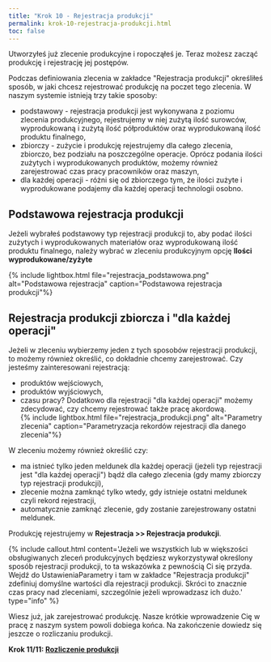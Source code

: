 ```yaml
---
title: "Krok 10 - Rejestracja produkcji"
permalink: krok-10-rejestracja-produkcji.html
toc: false
---
```

Utworzyłeś już zlecenie produkcyjne i ropocząłeś je. Teraz możesz zacząć produkcję i rejestrację jej postępów.  
  
Podczas definiowania zlecenia w zakładce "Rejestracja produkcji" określiłeś sposób, w jaki chcesz rejestrować produkcję na poczet tego zlecenia. W naszym systemie istnieją trzy takie sposoby:

- podstawowy - rejestracja produkcji jest wykonywana z poziomu zlecenia produkcyjnego, rejestrujemy w niej zużytą ilość surowców, wyprodukowaną i zużytą ilość półproduktów oraz wyprodukowaną ilość produktu finalnego,   
- zbiorczy - zużycie i produkcję rejestrujemy dla całego zlecenia, zbiorczo, bez podziału na poszczególne operacje. Oprócz podania ilości zużytych i wyprodukowanych produktów, możemy również zarejestrować czas pracy pracowników oraz maszyn,  
- dla każdej operacji - różni się od zbiorczego tym, że ilości zużyte i wyprodukowane podajemy dla każdej operacji technologii osobno.  

## Podstawowa rejestracja produkcji 

Jeżeli wybrałeś podstawowy typ rejestracji produkcji to, aby podać ilości zużytych i wyprodukowanych materiałów oraz wyprodukowaną ilość produktu finalnego, należy wybrać w zleceniu produkcyjnym opcję **Ilości wyprodukowane/zyżyte**

{% include lightbox.html file="rejestracja_podstawowa.png" alt="Podstawowa rejestracja" caption="Podstawowa rejestracja produkcji"%}
  
## Rejestracja produkcji zbiorcza i "dla każdej operacji"
  
  Jeżeli w zleceniu wybierzemy jeden z tych sposobów rejestracji produkcji, to możemy również określić, co dokładnie chcemy zarejestrować. Czy jesteśmy zainteresowani rejestracją:  
- produktów wejściowych,
- produktów wyjściowych,
- czasu pracy?
 Dodatkowo dla rejestracji "dla każdej operacji" możemy zdecydować, czy chcemy rejestrować także pracę akordową.  
  {% include lightbox.html file="rejestracja_produkcji.png" alt="Parametry zlecenia" caption="Parametryzacja rekordów rejestracji dla danego zlecenia"%}

 W zleceniu możemy również określić czy:  

- ma istnieć tylko jeden meldunek dla każdej operacji (jeżeli typ rejestracji jest "dla każdej operacji") bądź dla całego zlecenia (gdy mamy zbiorczy typ rejestracji produkcji),
- zlecenie można zamknąć tylko wtedy, gdy istnieje ostatni meldunek czyli rekord rejestracji,  
- automatycznie zamknąć zlecenie, gdy zostanie zarejestrowany ostatni meldunek.
   
Produkcję rejestrujemy w **Rejestracja >> Rejestracja produkcji**.  
  
{% include callout.html content='Jeżeli we wszystkich lub w większości obsługiwanych zleceń produkcyjnych będziesz wykorzystywał określony sposób rejestracji produkcji, to ta wskazówka z pewnością Ci się przyda. Wejdź do UstawieniaParametry i tam w zakładce "Rejestracja produkcji" zdefiniuj domyślne wartości dla rejestracji produkcji. Skróci to znacznie czas pracy nad zleceniami, szczególnie jeżeli wprowadzasz ich dużo.' type="info" %} 

Wiesz już, jak zarejestrować produkcję. Nasze krótkie wprowadzenie Cię w pracę z naszym system powoli dobiega końca. Na zakończenie dowiedz się jeszcze o rozliczaniu produkcji.

**Krok 11/11: [Rozliczenie produkcji](/krok-11---rozliczenie-produkcji)**
